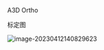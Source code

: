 A3D Ortho

标定图

![image-20230412140829623](C:\Users\Administrator\AppData\Roaming\Typora\typora-user-images\image-20230412140829623.png)